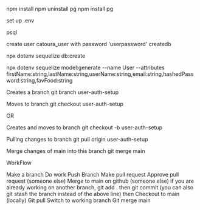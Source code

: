 npm install
npm uninstall pg
npm install pg

set up .env


psql

create user catoura_user with password 'userpassword' createdb

npx dotenv sequelize db:create

npx dotenv sequelize model:generate --name User --attributes firstName:string,lastName:string,userName:string,email:string,hashedPassword:string,favFood:string


Creates a branch
git branch user-auth-setup

Moves to branch
git checkout user-auth-setup

OR

Creates and moves to branch
git checkout -b user-auth-setup

Pulling changes to branch
git pull origin user-auth-setup

Merge changes of main into this branch
git merge main



WorkFlow

Make a branch
Do work
Push Branch
Make pull request
Approve pull request (someone else)
Merge to main on github (someone else)
if you are already working on another branch, git add . then git commit
(you  can also git stash the branch instead of the above line)
then Checkout to main (locally)
Git pull
Switch to working branch
Git merge main
